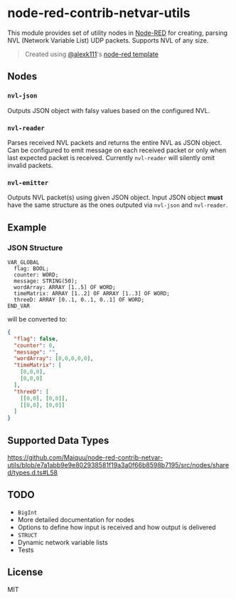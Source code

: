 # node-red-contrib-netvar-utils

This module provides set of utility nodes in [Node-RED](http://nodered.org) for creating, parsing NVL (Network Variable List) UDP packets. Supports NVL of any size.

> Created using [@alexk111](https://github.com/alexk111)'s [node-red template](https://github.com/alexk111/node-red-node-typescript-starter)

## Nodes

### `nvl-json`

Outputs JSON object with falsy values based on the configured NVL.

### `nvl-reader`

Parses received NVL packets and returns the entire NVL as JSON object.
Can be configured to emit message on each received packet or only when last expected packet is received.
Currently `nvl-reader` will silently omit invalid packets.

### `nvl-emitter`

Outputs NVL packet(s) using given JSON object. Input JSON object **must** have the same structure as the ones outputed via `nvl-json` and `nvl-reader`.

## Example

### JSON Structure
```
VAR_GLOBAL
  flag: BOOL;
  counter: WORD;
  message: STRING(50);
  wordArray: ARRAY [1..5] OF WORD;
  timeMatrix: ARRAY [1..2] OF ARRAY [1..3] OF WORD;
  threeD: ARRAY [0..1, 0..1, 0..1] OF WORD;
END_VAR 
```
will be converted to:
```json
{
  "flag": false,
  "counter": 0,
  "message": "",
  "wordArray": [0,0,0,0,0],
  "timeMatrix": [
    [0,0,0],
    [0,0,0]
  ],
  "threeD": [
    [[0,0], [0,0]],
    [[0,0], [0,0]]
  ]
}
```

## Supported Data Types

https://github.com/Maiquu/node-red-contrib-netvar-utils/blob/e7a1abb9e9e802938581f19a3a0f66b8598b7195/src/nodes/shared/types.d.ts#L58

## TODO
- `BigInt`
- More detailed documentation for nodes
- Options to define how input is received and how output is delivered
- `STRUCT`
- Dynamic network variable lists
- Tests

## License

MIT
